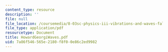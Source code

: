 ```yaml
---
content_type: resource
description: ''
file: null
file_location: /coursemedia/8-03sc-physics-iii-vibrations-and-waves-fall-2016/7a86f546565e2180f8f00e86c2ed9982_MIT8_03SCF16_Text_Ch10.pdf
file_type: application/pdf
resourcetype: Document
title: HowardGeorgiWaves.pdf
uid: 7a86f546-565e-2180-f8f0-0e86c2ed9982
---
```

